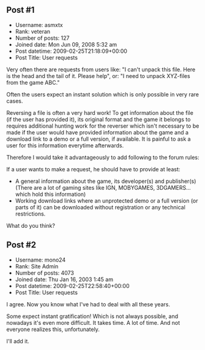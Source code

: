 ## Post #1
- Username: asmxtx
- Rank: veteran
- Number of posts: 127
- Joined date: Mon Jun 09, 2008 5:32 am
- Post datetime: 2009-02-25T21:18:09+00:00
- Post Title: User requests

Very often there are requests from users like:
"I can't unpack this file. Here is the head and the tail of it. Please help",
or:
"I need to unpack XYZ-files from the game ABC."

Often the users expect an instant solution which is only possible in very rare cases.

Reversing a file is often a very hard work!
To get information about the file (if the user has provided it), its original format and the game it belongs to requires additional hunting work for the reverser which isn't necessary to be made if the user would have provided information about the game and a download link to a demo or a full version, if available.
It is painful to ask a user for this information everytime afterwards.

Therefore I would take it advantageously to add following to the forum rules:

If a user wants to make a request, he should have to provide at least:
- A general information about the game, its developer(s) and publisher(s)
  (There are a lot of gaming sites like IGN, MOBYGAMES, 3DGAMERS... which hold this information)
- Working download links where an unprotected demo or a full version (or parts of it) can be downloaded without registration or any technical restrictions.

What do you think?
## Post #2
- Username: mono24
- Rank: Site Admin
- Number of posts: 4073
- Joined date: Thu Jan 16, 2003 1:45 am
- Post datetime: 2009-02-25T22:58:40+00:00
- Post Title: User requests

I agree. Now you know what I've had to deal with all these years. 

Some expect instant gratification! Which is not always possible, and nowadays it's even more difficult. It takes time. A lot of time. And not everyone realizes this, unfortunately. 

I'll add it.
